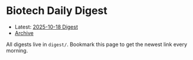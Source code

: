 # Biotech Daily Digest

- Latest: [2025-10-18 Digest](digest/2025-10-18.md)
- [Archive](archive.md)

All digests live in `digest/`. Bookmark this page to get the newest link every morning.
